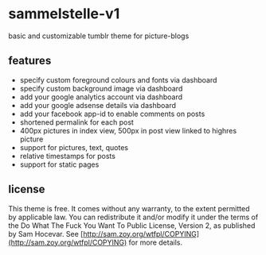 sammelstelle-v1
===============

basic and customizable tumblr theme for picture-blogs

features
--------

+ specify custom foreground colours and fonts via dashboard
+ specify custom background image via dashboard
+ add your google analytics account via dashboard
+ add your google adsense details via dashboard
+ add your facebook app-id to enable comments on posts
+ shortened permalink for each post
+ 400px pictures in index view, 500px in post view linked to highres picture
+ support for pictures, text, quotes
+ relative timestamps for posts
+ support for static pages

license
-------

This theme is free. It comes without any warranty, to the extent permitted by applicable law. You can redistribute it and/or modify it under the terms of the Do What The Fuck You Want To Public License, Version 2, as published by Sam Hocevar. See [http://sam.zoy.org/wtfpl/COPYING](http://sam.zoy.org/wtfpl/COPYING) for more details.